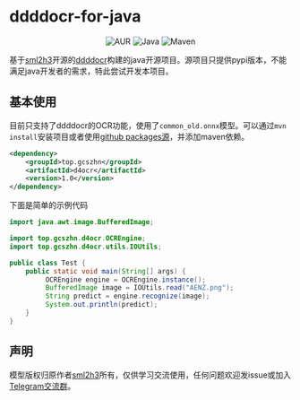 # ddddocr-for-java
<div style="text-align: center">

![AUR](https://img.shields.io/badge/license-Apache%202.0-blue.svg)
![Java](https://img.shields.io/badge/Java%2014.0.2-passing-success.svg)
![Maven](https://img.shields.io/badge/Maven%203.6.3-building-success.svg)

</div>

基于[sml2h3](https://github.com/sml2h3)开源的[ddddocr](https://github.com/sml2h3/ddddocr)构建的java开源项目。源项目只提供pypi版本，不能满足java开发者的需求，特此尝试开发本项目。

## 基本使用
目前只支持了ddddocr的OCR功能，使用了`common_old.onnx`模型。可以通过`mvn install`安装项目或者使用[github packages源](https://github.com/GCS-ZHN/ddddocr-for-java/packages)，并添加maven依赖。
```xml
<dependency>
    <groupId>top.gcszhn</groupId>
    <artifactId>d4ocr</artifactId>
    <version>1.0</version>
</dependency>
```
下面是简单的示例代码
```java
import java.awt.image.BufferedImage;

import top.gcszhn.d4ocr.OCREngine;
import top.gcszhn.d4ocr.utils.IOUtils;

public class Test {
    public static void main(String[] args) {
         OCREngine engine = OCREngine.instance();
         BufferedImage image = IOUtils.read("AENZ.png");
         String predict = engine.recognize(image);
         System.out.println(predict);
    }
}
```

## 声明
模型版权归原作者[sml2h3](https://github.com/sml2h3)所有，仅供学习交流使用，任何问题欢迎发issue或加入[Telegram交流群](https://t.me/zjuers)。
